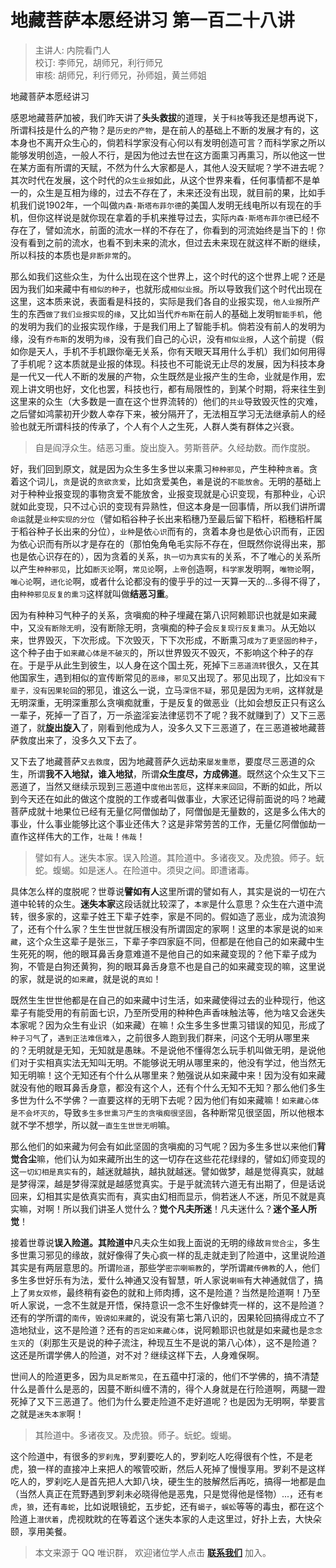 # 地藏菩萨本愿经讲习 第一百二十八讲

> 主讲人: 内院看门人 <br />
> 校订: 李师兄，胡师兄，利行师兄 <br />
> 审核: 胡师兄，利行师兄，孙师姐，黄兰师姐 <br />

地藏菩萨本愿经讲习

感恩地藏菩萨加被，我们昨天讲了**头头救拔**的道理，关于`科技`等我还是想再说下，所谓科技是什么的产物？是`历史的产物`，是在前人的基础上不断的发展才有的，这本身也不离开众生心的，倘若科学家没有心何以有发明创造可言？而科学家之所以能够发明创造，一般人不行，是因为他过去世在这方面熏习再熏习，所以他这一世在某方面有所谓的天赋，不然为什么大家都是人，其他人没天赋呢？学不进去呢？其次时代在发展，这个时代的`众生业报`如此，从这个世界来看，任何事情都不是单一的，众生是互相为缘的，过去不存在了，未来还没有出现，就目前的果，比如手机我们说1902年，一个叫做`内森·斯塔布菲尔德`的美国人发明无线电所以有现在的手机，但你这样说是就你现在拿着的手机来推导过去，实际`内森·斯塔布菲尔德`已经不存在了，譬如流水，前面的流水一样的不存在了，你看到的河流始终是当下的！你没有看到之前的流水，也看不到未来的流水，但过去未来现在就这样不断的继续，所以科技的本质也是`非断非常`的。

那么如我们这些众生，为什么出现在这个世界上，这个时代的这个世界上呢？还是因为我们如来藏中有`相似的种子`，也就形成`相似业报`。所以导致我们这个时代出现在这里，这本质来说，表面看是科技的，实际是我们各自的业报实现，`他人业报`所产生的东西`做了我们业报实现`的`缘`，又比如当代`乔布斯`在前人的基础上发明`智能手机`，他的发明为我们的业报实现作缘，于是我们用上了智能手机。倘若没有前人的发明为缘，没有`乔布斯`的发明为`缘`，没有我们自己的心识，没有`相似业报`，人这个前提（假如你是天人，手机不手机跟你毫无关系，你有天眼天耳用什么手机）我们如何用得了手机呢？这本质就是业报的体现。科技也不可能说无止尽的发展，因为科技本身是一代又一代人不断的发展的产物，众生既然是业报产生的生命，业就是作用，宏观上讲文明也好，文化也罢，科技也行，都有局限性的，到某个时期，将来往生到这里来的众生（大多数是一直在这个世界流转的）他们的`共业`导致毁灭性的灾难，之后譬如鸿蒙初开少数人幸存下来，被分隔开了，无法相互学习无法继承前人的经验也就无所谓科技的传承了，个人有个人之生死，人群人类有群体之兴衰。

> 自是阎浮众生。结恶习重。旋出旋入。劳斯菩萨。久经劫数。而作度脱。

好，我们回到原文，就是因为众生多生多世以来熏习`种种邪见`，产生种种`贪着`。贪着这个词儿，`贪`是说的`贪欲贪爱`，比如贪爱美色，`着`是说的`不能放舍`。无明的基础上对于种种业报变现的事物贪爱不能放舍，业报变现就是心识变现，有那种业，心识就如此变现，只不过心识的变现有异熟性，但这本身是一回事情，所以我们讲所谓`命运`就是`业种实现的分位`（譬如稻谷种子长出来稻穗乃至最后留下稻杆，稻穗稻杆属于稻谷种子长出来的分位），`业种`是依`心识`而有的，贪着本身也是依心识而有，正因为依心识而有所以才是存在的（那怕兔角龟毛实际不存在，但既然你说得出来，那也是依心识存在的），因为贪着的关系，`执一切为真实有`的关系，不了唯心的关系所以产生`种种邪见`，比如`断灭论`啊，`常见论`啊，`上帝`创造啊，`科学家`发明啊，`唯物论`啊，`唯心论`啊，`进化论`啊，或者什么论都没有的傻乎乎的过一天算一天的...多得不得了，由`种种邪见反复的熏习`这样就叫做**结恶习重**。

因为有种种习气种子的关系，贪嗔痴的种子埋藏在第八识阿赖耶识也就是如来藏中，又`没有断除无明`，没有断除无明，贪嗔痴的种子会`反复现行反复熏习`。从无始以来，世界毁灭，下次形成。下次毁灭，下下次形成，不断熏习`成为了更坚固的种子`，这个种子由于`如来藏心体是不破灭`的，所以世界毁灭不毁灭，不影响这个种子的存在。于是乎从此生到彼生，以人身在这个国土死，死掉下`三恶道流转`很久，又在其他国家生，遇到相似的宣传断常见的`恶缘`，`邪见`又出现了。邪见出现了，比如`没有下辈子，没有因果轮回`的邪见，谁这么一说，立马`深信不疑`，邪见是因为`无明`，这样就是无明深重，无明深重那么贪嗔痴就重，于是反复的做恶业（比如会想反正只有这么一辈子，死掉一了百了，万一杀盗淫妄法律惩罚不了呢？我不就赚到了）又下三恶道了，就**旋出旋入**了，刚看到他成为人，没多久又下三恶道了，在三恶道被地藏菩萨救度出来了，没多久又下去了。

又下去了地藏菩萨`又去救度`，因为地藏菩萨久远劫来`屡发重愿`，要度尽三恶道的众生，所谓**我不入地狱，谁入地狱**，所谓**众生度尽，方成佛道**。既然这个众生又下三恶道了，当然又继续示现到三恶道中`度他出苦厄`，这样`来来回回`，不断的如此，所以到今天还在如此的做这个度脱的工作或者叫做事业，大家还记得前面说的吗？地藏菩萨成就十地果位已经有无量亿阿僧伽劫了，阿僧伽是无量数的，这是多么伟大的事业，什么事业能够比这个事业还伟大？这是非常劳苦的工作，无量亿阿僧伽劫一直作这样伟大的工作，`壮哉`！`伟哉`！

> 譬如有人。迷失本家。误入险道。其险道中。多诸夜叉。及虎狼。师子。蚖蛇。蝮蝎。如是迷人。在险道中。须臾之间。即遭诸毒。

具体怎么样的度脱呢？世尊说**譬如有人**这里所谓的譬如有人，其实是说的一切在六道中轮转的众生。**迷失本家**这段话就比较深了，`本家`是什么意思？众生在六道中流转，很多家的，这辈子姓王下辈子姓李，家是不同的。假如造了恶业，成为流浪狗了，还有个什么家？生生世世就压根没有所谓固定的家啊！这里的本家是说的`如来藏`，这个众生这辈子是张三，下辈子李四家庭不同，但都是在他自己的如来藏中生生死死的啊，他的眼耳鼻舌身意难道不是他自己的如来藏变现的？他下辈子成为狗，不管是白狗还黄狗，狗的眼耳鼻舌身意不也是自己的如来藏变现的嘛，这里说的家，就是说的`如来藏`，就是说的`真如`！

既然生生世世他都是在自己的如来藏中讨生活，如来藏使得过去的业种现行，他这辈子有能受用的有前面七识，乃至所受用的种种色声香味触法等，他为啥又会迷失本家呢？因为众生有业识（如来藏）在嘛！众生多生多世熏习错误的知见，形成了`种子习气`了，`遇到正法难信难入`，之前很多人跑到我们群来，问这个无明从哪里来的？无明就是无知，无知就是愚昧。不是说他不懂得怎么玩手机叫做无明，是说他们对于实相真实法无知叫无明。不能够说无明从哪里来的，他没有学过，他当然无知无明嘛！这个无知还有个什么从哪里来？勉强说从如来藏中来！因为没有如来藏就没有他的眼耳鼻舌身意，都没有这个人，还有个什么无知不无知？那么他们多生多世为什么不学佛？一直要这样的无明下去呢？因为他们有如来藏嘛！`如来藏心体是不会坏灭的`，导致`多生多世熏习产生的贪嗔痴很坚固`，各种断常见很坚固，所以他根本就不学不想学，所以就`一直生生世世无明`嘛。

那么他们的如来藏为何会有如此坚固的贪嗔痴的习气呢？因为多生多世以来他们**背觉合尘**嘛，他们认为如来藏所出生的这一切存在这些花花绿绿的，譬如幻师变现的这`一切幻相是真实有`的，越迷就越执，越执就越迷。譬如做梦，越是觉得真实，就越是梦得深，越是梦得深就是越感觉真实。于是乎就流转六道无有出期了，但是话说回来，幻相其实是依真实而有，真实由幻相而显示，倘若迷人不迷，所见不就是真实嘛，对啊！所以我们讲圣人觉什么？**觉个凡夫所迷**！凡夫迷什么？**迷个圣人所觉**！

接着世尊说**误入险道。其险道中**凡夫众生如我上面说的无明的缘故`背觉合尘`，多生多世熏习邪见的缘故，就好像得了失心疯一样的乱走就走到了险道中，这里说险道其实是有两层意思的。所谓`险道`，那些学`密宗喇嘛教`的，学所谓`藏传佛教`的人，他们多生多世好乐有为法，爱什么神通又没有智慧，听人家说`喇嘛`有大神通就信了，搞上了`男女双修`，最终稍有姿色的就和上师肉搏，这不是险道？当然是险道啊！乃至听人家说，一念不生就是开悟，保持意识一念不生好像蚌壳一样的，这不是险道？还有的学所谓的`南传`，`毁谤如来藏`的，说没有第七第八识的，因果轮回搞得成立不了造地狱业，这不是险道？还有的`否定如来藏心体`，说阿赖耶识也就是如来藏也是`念念生灭`的（刹那生灭是说的种子流注，种现互生不是说的第八心体），这不是险道？这还是所谓学佛人的险道，对不对？继续这样下去，人身难保啊。

世间人的险道更多，因为`具足断常见`，在五蕴中打滚的，他们不学佛的，搞不清楚什么是善什么是恶的，因蔓不断纠缠不清的，得个人身就是在行险道啊，两腿一蹬死掉了又下三恶道了。他们为什么要走险道不走好道呢？也是因为无明啊，举要言之就是`迷失本家`啊！

> 其险道中。多诸夜叉。及虎狼。师子。蚖蛇。蝮蝎。

这个险道中，有很多的`罗刹鬼`，罗刹要吃人的，罗刹吃人吃得很有个性，不是老虎，狼一样的直接冲上来把人的喉管咬断，然后人死掉了慢慢享用。罗刹不是这样吃人的，罗刹吃人是首先把人大卸八块，硬生生的肢解然后再吃，搞得一地都是血（当然人真正在荒野遇到罗刹未必晓得他是恶鬼，只是觉得他是怪物）...，还有`老虎`，`狼`，还有`毒蛇`，比如说眼镜蛇，五步蛇，还有`蝎子`，`蜈蚣`等等的毒虫，都在这个险道上`潜伏着`，虎视眈眈的在等着这个迷失本家的人走这里过，好扑上去，大快朵颐，享用美餐。

> 本文来源于 QQ 唯识群， 欢迎诸位学人点击 **[联系我们](https://mp.weixin.qq.com/s/lZCfWjmLjgNR165Tx4_bCQ)** 加入。
